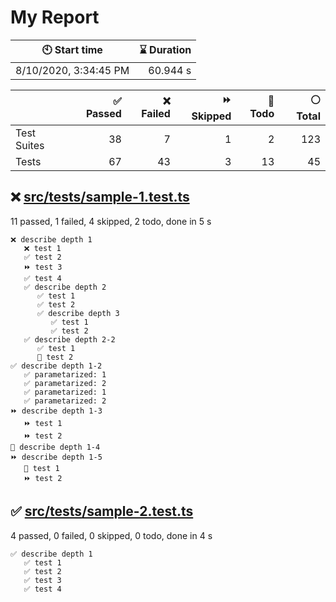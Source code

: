 # My Report

| 🕙 Start time | ⌛ Duration |
| --- | ---: |
| 8/10/2020, 3:34:45 PM | 60.944 s |

| | ✅ Passed | ❌ Failed | ⏩ Skipped | 🚧 Todo | ⚪ Total |
| --- | ---: | ---: | ---: | ---: | ---: |
|Test Suites|38|7|1|2|123|
|Tests|67|43|3|13|45|

## ❌ <a id="file0" href="#file0">src/__tests__/sample-1.test.ts</a>

11 passed, 1 failed, 4 skipped, 2 todo, done in 5 s

```
❌ describe depth 1
   ❌ test 1
   ✅ test 2
   ⏩ test 3
   ✅ test 4
   ✅ describe depth 2
      ✅ test 1
      ✅ test 2
      ✅ describe depth 3
         ✅ test 1
         ✅ test 2
   ✅ describe depth 2-2
      ✅ test 1
      🚧 test 2
✅ describe depth 1-2
   ✅ parametarized: 1
   ✅ parametarized: 2
   ✅ parametarized: 1
   ✅ parametarized: 2
⏩ describe depth 1-3
   ⏩ test 1
   ⏩ test 2
🚧 describe depth 1-4
⏩ describe depth 1-5
   🚧 test 1
   ⏩ test 2
```

## ✅ <a id="file1" href="#file1">src/__tests__/sample-2.test.ts</a>

4 passed, 0 failed, 0 skipped, 0 todo, done in 4 s

```
✅ describe depth 1
   ✅ test 1
   ✅ test 2
   ✅ test 3
   ✅ test 4
```
